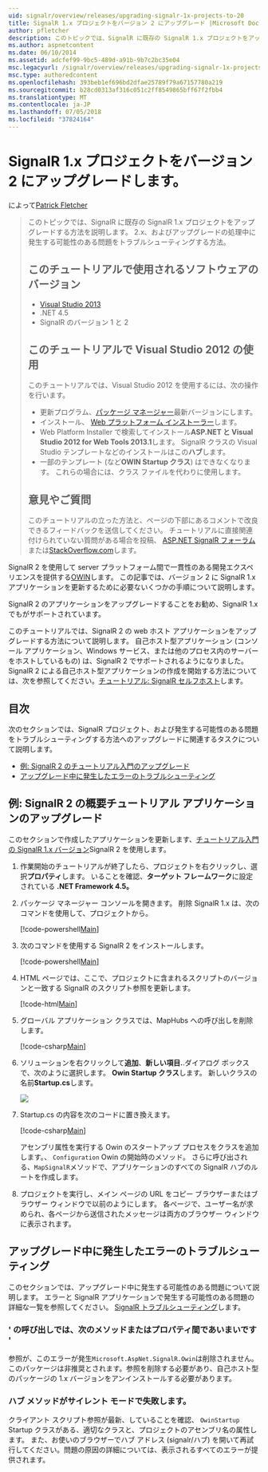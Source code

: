 ```yaml
---
uid: signalr/overview/releases/upgrading-signalr-1x-projects-to-20
title: SignalR 1.x プロジェクトをバージョン 2 にアップグレード |Microsoft Docs
author: pfletcher
description: このトピックでは、SignalR に既存の SignalR 1.x プロジェクトをアップグレードする方法を説明します 2.x、およびアップグレードの処理中に発生する可能性のある問題をトラブルシューティングする方法.。
ms.author: aspnetcontent
ms.date: 06/10/2014
ms.assetid: adcfef99-9bc5-489d-a91b-9b7c2bc35e04
msc.legacyurl: /signalr/overview/releases/upgrading-signalr-1x-projects-to-20
msc.type: authoredcontent
ms.openlocfilehash: 393beb1ef696bd2dfae25789f79a67157780a219
ms.sourcegitcommit: b28cd0313af316c051c2ff8549865bff67f2fbb4
ms.translationtype: MT
ms.contentlocale: ja-JP
ms.lasthandoff: 07/05/2018
ms.locfileid: "37824164"
---
```

<a name="upgrading-signalr-1x-projects-to-version-2"></a>SignalR 1.x プロジェクトをバージョン 2 にアップグレードします。
====================
によって[Patrick Fletcher](https://github.com/pfletcher)

> このトピックでは、SignalR に既存の SignalR 1.x プロジェクトをアップグレードする方法を説明します。 2.x、およびアップグレードの処理中に発生する可能性のある問題をトラブルシューティングする方法。
> 
> ## <a name="software-versions-used-in-the-tutorial"></a>このチュートリアルで使用されるソフトウェアのバージョン
> 
> 
> - [Visual Studio 2013](https://www.microsoft.com/visualstudio/eng/2013-downloads)
> - .NET 4.5
> - SignalR のバージョン 1 と 2
>   
> 
> 
> ## <a name="using-visual-studio-2012-with-this-tutorial"></a>このチュートリアルで Visual Studio 2012 の使用
> 
> 
> このチュートリアルでは、Visual Studio 2012 を使用するには、次の操作を行います。
> 
> - 更新プログラム、[パッケージ マネージャー](http://docs.nuget.org/docs/start-here/installing-nuget)最新バージョンにします。
> - インストール、 [Web プラットフォーム インストーラー](https://www.microsoft.com/web/downloads/platform.aspx)します。
> - Web Platform Installer で検索してインストール**ASP.NET と Visual Studio 2012 for Web Tools 2013.1**します。 SignalR クラスの Visual Studio テンプレートなどのインストールはこの**ハブ**します。
> - 一部のテンプレート (など**OWIN Startup クラス**) はできなくなります。 これらの場合には、クラス ファイルを代わりに使用します。
> 
> 
> ## <a name="questions-and-comments"></a>意見やご質問
> 
> このチュートリアルの立った方法と、ページの下部にあるコメントで改良できるフィードバックを送信してください。 チュートリアルに直接関連付けられていない質問がある場合を投稿、 [ASP.NET SignalR フォーラム](https://forums.asp.net/1254.aspx/1?ASP+NET+SignalR)または[StackOverflow.com](http://stackoverflow.com/)します。


SignalR 2 を使用して server プラットフォーム間で一貫性のある開発エクスペリエンスを提供する[OWIN](http://owin.org)します。 この記事では、バージョン 2 に SignalR 1.x アプリケーションを更新するために必要ないくつかの手順について説明します。

SignalR 2 のアプリケーションをアップグレードすることをお勧め、SignalR 1.x でもがサポートされています。

このチュートリアルでは、SignalR 2 の web ホスト アプリケーションをアップグレードする方法について説明します。 自己ホスト型アプリケーション (コンソール アプリケーション、Windows サービス、または他のプロセス内のサーバーをホストしているもの) は、SignalR 2 でサポートされるようになりました。 SignalR 2 による自己ホスト型アプリケーションの作成を開始する方法については、次を参照してください。[チュートリアル: SignalR セルフホスト](../deployment/tutorial-signalr-self-host.md)します。

## <a name="contents"></a>目次

次のセクションでは、SignalR プロジェクト、および発生する可能性のある問題をトラブルシューティングする方法へのアップグレードに関連するタスクについて説明します。

- [例: SignalR 2 のチュートリアル入門のアップグレード](#example)
- [アップグレード中に発生したエラーのトラブルシューティング](#troubleshooting)

<a id="example"></a>

## <a name="example-upgrading-the-getting-started-tutorial-application-to-signalr-2"></a>例: SignalR 2 の概要チュートリアル アプリケーションのアップグレード

このセクションで作成したアプリケーションを更新します、[チュートリアル入門の SignalR 1.x バージョン](../older-versions/index.md)SignalR 2 を使用します。

1. 作業開始のチュートリアルが終了したら、プロジェクトを右クリックし、選択**プロパティ**します。 いることを確認、**ターゲット フレームワーク**に設定されている **.NET Framework 4.5。**
2. パッケージ マネージャー コンソールを開きます。 削除 SignalR 1.x は、次のコマンドを使用して、プロジェクトから。

    [!code-powershell[Main](upgrading-signalr-1x-projects-to-20/samples/sample1.ps1)]
3. 次のコマンドを使用する SignalR 2 をインストールします。

    [!code-powershell[Main](upgrading-signalr-1x-projects-to-20/samples/sample2.ps1)]
4. HTML ページでは、ここで、プロジェクトに含まれるスクリプトのバージョンと一致する SignalR のスクリプト参照を更新します。

    [!code-html[Main](upgrading-signalr-1x-projects-to-20/samples/sample3.html)]
5. グローバル アプリケーション クラスでは、MapHubs への呼び出しを削除します。

    [!code-csharp[Main](upgrading-signalr-1x-projects-to-20/samples/sample4.cs)]
6. ソリューションを右クリックして**追加**、**新しい項目.**.ダイアログ ボックスで、次のように選択します。 **Owin Startup クラス**します。 新しいクラスの名前**Startup.cs**します。

    ![](upgrading-signalr-1x-projects-to-20/_static/image1.png)
7. Startup.cs の内容を次のコードに置き換えます。

    [!code-csharp[Main](upgrading-signalr-1x-projects-to-20/samples/sample5.cs)]

    アセンブリ属性を実行する Owin のスタートアップ プロセスをクラスを追加します。、 `Configuration` Owin の開始時のメソッド。 さらに呼び出される、`MapSignalR`メソッドで、アプリケーションのすべての SignalR ハブのルートを作成します。
8. プロジェクトを実行し、メイン ページの URL をコピー ブラウザーまたはブラウザー ウィンドウで以前のようにします。 各ページで、ユーザー名が求められ、各ページから送信されたメッセージは両方のブラウザー ウィンドウに表示されます。

<a id="troubleshooting"></a>

## <a name="troubleshooting-errors-encountered-during-upgrading"></a>アップグレード中に発生したエラーのトラブルシューティング

このセクションでは、アップグレード中に発生する可能性のある問題について説明します。 エラーと SignalR アプリケーションで発生する可能性のある問題の詳細な一覧を参照してください。 [SignalR トラブルシューティング](../testing-and-debugging/troubleshooting.md)します。

### <a name="the-call-is-ambiguous-between-the-following-methods-or-properties"></a>' の呼び出しでは、次のメソッドまたはプロパティ間であいまいです '

参照が、このエラーが発生`Microsoft.AspNet.SignalR.Owin`は削除されません。 このパッケージは非推奨とされます。参照を削除する必要があり、自己ホスト型のパッケージの 1.x バージョンをアンインストールする必要があります。

### <a name="hub-methods-fail-silently"></a>ハブ メソッドがサイレント モードで失敗します。

クライアント スクリプト参照が最新、していることを確認、 `OwinStartup` Startup クラスがある、適切なクラスと、プロジェクトのアセンブリ名の属性します。 また、お使いのブラウザーでハブ アドレス (signalr/ハブ) を開いて再試行してください。問題の原因の詳細については、表示されるすべてのエラーが提供されます。
